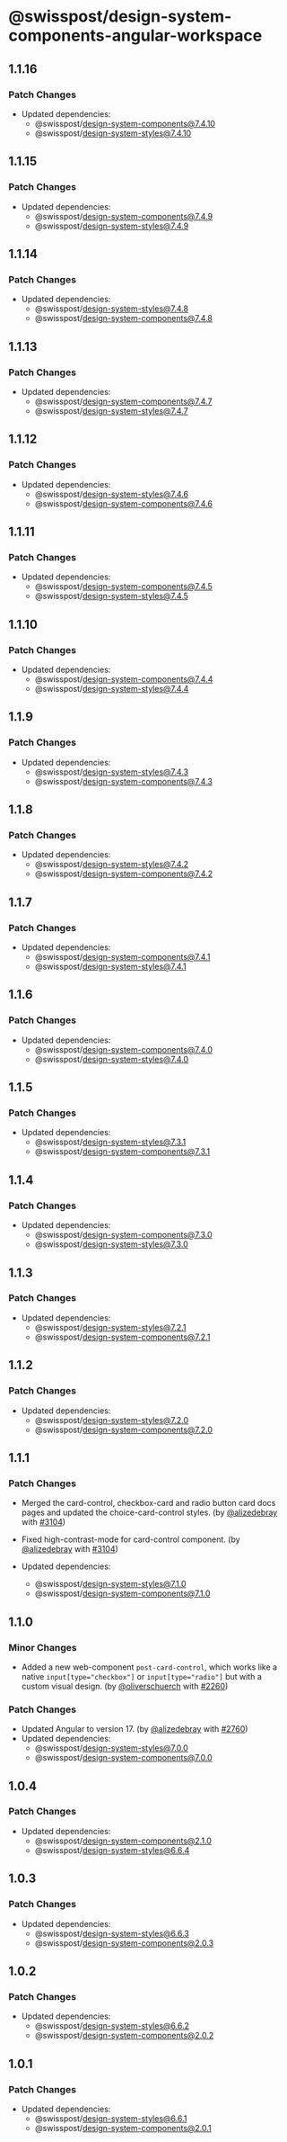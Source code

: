 # @swisspost/design-system-components-angular-workspace

## 1.1.16

### Patch Changes

- Updated dependencies:
  - @swisspost/design-system-components@7.4.10
  - @swisspost/design-system-styles@7.4.10

## 1.1.15

### Patch Changes

- Updated dependencies:
  - @swisspost/design-system-components@7.4.9
  - @swisspost/design-system-styles@7.4.9

## 1.1.14

### Patch Changes

- Updated dependencies:
  - @swisspost/design-system-styles@7.4.8
  - @swisspost/design-system-components@7.4.8

## 1.1.13

### Patch Changes

- Updated dependencies:
  - @swisspost/design-system-components@7.4.7
  - @swisspost/design-system-styles@7.4.7

## 1.1.12

### Patch Changes

- Updated dependencies:
  - @swisspost/design-system-styles@7.4.6
  - @swisspost/design-system-components@7.4.6

## 1.1.11

### Patch Changes

- Updated dependencies:
  - @swisspost/design-system-components@7.4.5
  - @swisspost/design-system-styles@7.4.5

## 1.1.10

### Patch Changes

- Updated dependencies:
  - @swisspost/design-system-components@7.4.4
  - @swisspost/design-system-styles@7.4.4

## 1.1.9

### Patch Changes

- Updated dependencies:
  - @swisspost/design-system-styles@7.4.3
  - @swisspost/design-system-components@7.4.3

## 1.1.8

### Patch Changes

- Updated dependencies:
  - @swisspost/design-system-styles@7.4.2
  - @swisspost/design-system-components@7.4.2

## 1.1.7

### Patch Changes

- Updated dependencies:
  - @swisspost/design-system-components@7.4.1
  - @swisspost/design-system-styles@7.4.1

## 1.1.6

### Patch Changes

- Updated dependencies:
  - @swisspost/design-system-components@7.4.0
  - @swisspost/design-system-styles@7.4.0

## 1.1.5

### Patch Changes

- Updated dependencies:
  - @swisspost/design-system-styles@7.3.1
  - @swisspost/design-system-components@7.3.1

## 1.1.4

### Patch Changes

- Updated dependencies:
  - @swisspost/design-system-components@7.3.0
  - @swisspost/design-system-styles@7.3.0

## 1.1.3

### Patch Changes

- Updated dependencies:
  - @swisspost/design-system-styles@7.2.1
  - @swisspost/design-system-components@7.2.1

## 1.1.2

### Patch Changes

- Updated dependencies:
  - @swisspost/design-system-styles@7.2.0
  - @swisspost/design-system-components@7.2.0

## 1.1.1

### Patch Changes

- Merged the card-control, checkbox-card and radio button card docs pages and updated the choice-card-control styles. (by [@alizedebray](https://github.com/alizedebray) with [#3104](https://github.com/swisspost/design-system/pull/3104))

- Fixed high-contrast-mode for card-control component. (by [@alizedebray](https://github.com/alizedebray) with [#3104](https://github.com/swisspost/design-system/pull/3104))
- Updated dependencies:
  - @swisspost/design-system-styles@7.1.0
  - @swisspost/design-system-components@7.1.0

## 1.1.0

### Minor Changes

- Added a new web-component `post-card-control`, which works like a native `input[type="checkbox"]` or `input[type="radio"]` but with a custom visual design. (by [@oliverschuerch](https://github.com/oliverschuerch) with [#2260](https://github.com/swisspost/design-system/pull/2260))

### Patch Changes

- Updated Angular to version 17. (by [@alizedebray](https://github.com/alizedebray) with [#2760](https://github.com/swisspost/design-system/pull/2760))
- Updated dependencies:
  - @swisspost/design-system-styles@7.0.0
  - @swisspost/design-system-components@7.0.0

## 1.0.4

### Patch Changes

- Updated dependencies:
  - @swisspost/design-system-components@2.1.0
  - @swisspost/design-system-styles@6.6.4

## 1.0.3

### Patch Changes

- Updated dependencies:
  - @swisspost/design-system-styles@6.6.3
  - @swisspost/design-system-components@2.0.3

## 1.0.2

### Patch Changes

- Updated dependencies:
  - @swisspost/design-system-styles@6.6.2
  - @swisspost/design-system-components@2.0.2

## 1.0.1

### Patch Changes

- Updated dependencies:
  - @swisspost/design-system-styles@6.6.1
  - @swisspost/design-system-components@2.0.1
